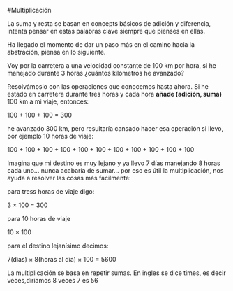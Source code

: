 #Multiplicación

La suma y resta se basan en concepts básicos de adición y diferencia, intenta pensar en estas palabras clave siempre que pienses en ellas.

Ha llegado el momento de dar un paso más en el camino hacia la abstración, piensa en lo siguiente.

Voy por la carretera a una velocidad constante de 100 km por hora, si he manejado durante 3 horas ¿cuántos kilómetros he avanzado?

Resolvámoslo con las operaciones que conocemos hasta ahora. Si he estado en carretera durante tres horas y cada hora **añade (adición, suma)** 100 km a mi viaje, entonces:

100 + 100 + 100 = 300

he avanzado 300 km, pero resultaría cansado hacer esa operación si llevo, por ejemplo 10 horas de viaje:

100 + 100 + 100 + 100 + 100 + 100 + 100 + 100 + 100 + 100 + 100

Imagina que mi destino es muy lejano y ya llevo 7 días manejando 8 horas cada uno... nunca acabaría de sumar... por eso es útil la multiplicación, nos ayuda a resolver las cosas más facilmente:

para tress horas de viaje digo:

3 &times; 100 = 300

para 10 horas de viaje

10 &times; 100

para el destino lejanísimo decimos:

7(dias) &times; 8(horas al dia) &times; 100 = 5600

La multiplicación se basa en repetir sumas. En ingles se dice times, es decir veces,diriamos 8 veces 7 es 56

